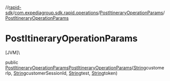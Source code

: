 //[rapid-sdk](../../../index.md)/[com.expediagroup.sdk.rapid.operations](../index.md)/[PostItineraryOperationParams](index.md)/[PostItineraryOperationParams](-post-itinerary-operation-params.md)

# PostItineraryOperationParams

[JVM]\

public [PostItineraryOperationParams](index.md)[PostItineraryOperationParams](-post-itinerary-operation-params.md)([String](https://docs.oracle.com/javase/8/docs/api/java/lang/String.html)customerIp, [String](https://docs.oracle.com/javase/8/docs/api/java/lang/String.html)customerSessionId, [String](https://docs.oracle.com/javase/8/docs/api/java/lang/String.html)test, [String](https://docs.oracle.com/javase/8/docs/api/java/lang/String.html)token)

